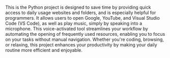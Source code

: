 This is the Python project is designed to save time by providing quick access to daily usage websites and folders, and is especially helpful for programmers. It allows users to open Google, YouTube, and Visual Studio Code (VS Code), as well as play music, simply by speaking into a microphone. This voice-activated tool streamlines your workflow by automating the opening of frequently used resources, enabling you to focus on your tasks without manual navigation. Whether you're coding, browsing, or relaxing, this project enhances your productivity by making your daily routine more efficient and enjoyable.